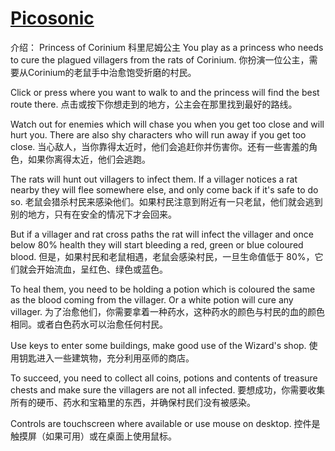 <a href="https://js13kgames.com/games/princess-of-corinium/index.html"><h1> Picosonic</h1></a>
介绍：
Princess of Corinium 科里尼姆公主
You play as a princess who needs to cure the plagued villagers from the rats of Corinium.
你扮演一位公主，需要从Corinium的老鼠手中治愈饱受折磨的村民。

Click or press where you want to walk to and the princess will find the best route there.
点击或按下你想走到的地方，公主会在那里找到最好的路线。

Watch out for enemies which will chase you when you get too close and will hurt you. There are also shy characters who will run away if you get too close.
当心敌人，当你靠得太近时，他们会追赶你并伤害你。还有一些害羞的角色，如果你离得太近，他们会逃跑。

The rats will hunt out villagers to infect them. If a villager notices a rat nearby they will flee somewhere else, and only come back if it's safe to do so.
老鼠会猎杀村民来感染他们。如果村民注意到附近有一只老鼠，他们就会逃到别的地方，只有在安全的情况下才会回来。

But if a villager and rat cross paths the rat will infect the villager and once below 80% health they will start bleeding a red, green or blue coloured blood.
但是，如果村民和老鼠相遇，老鼠会感染村民，一旦生命值低于 80%，它们就会开始流血，呈红色、绿色或蓝色。

To heal them, you need to be holding a potion which is coloured the same as the blood coming from the villager. Or a white potion will cure any villager.
为了治愈他们，你需要拿着一种药水，这种药水的颜色与村民的血的颜色相同。或者白色药水可以治愈任何村民。

Use keys to enter some buildings, make good use of the Wizard's shop.
使用钥匙进入一些建筑物，充分利用巫师的商店。

To succeed, you need to collect all coins, potions and contents of treasure chests and make sure the villagers are not all infected.
要想成功，你需要收集所有的硬币、药水和宝箱里的东西，并确保村民们没有被感染。

Controls are touchscreen where available or use mouse on desktop.
控件是触摸屏（如果可用）或在桌面上使用鼠标。
